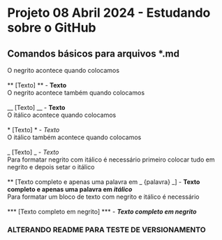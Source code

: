 # Projeto 08 Abril 2024 - Estudando sobre o GitHub

## Comandos básicos para arquivos *.md

O negrito acontece quando colocamos <br><br>** [Texto] ** - **Texto** 
<br>
O negrito acontece também quando colocamos <br><br>__ [Texto] __ - __Texto__
<br>
O itálico acontece quando colocamos <br><br>* [Texto] * - *Texto*
<br>
O itálico também acontece quando colocamos <br><br>_ [Texto] _ - _Texto_
<br>
Para formatar negrito com itálico é necessário primeiro colocar tudo em negrito e depois setar o itálico <br><br>** [Texto completo e apenas uma palavra em _ {palavra} _] - **Texto completo e apenas uma palavra em _itálico_**
<br>
Para formatar um bloco de texto com negrito e itálico é necessário <br><br>*** [Texto completo em negrito] *** - ***Texto completo em negrito***
<br>
### ALTERANDO README PARA TESTE DE VERSIONAMENTO
